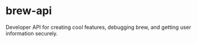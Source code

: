 # brew-api
Developer API for creating cool features, debugging brew, and getting user information securely.
